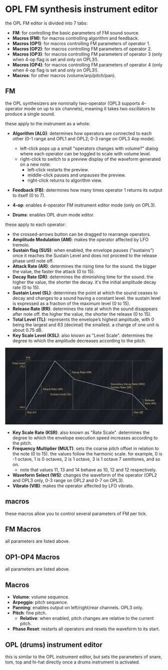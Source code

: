 # OPL FM synthesis instrument editor

the OPL FM editor is divided into 7 tabs:

- **FM**: for controlling the basic parameters of FM sound source.
- **Macros (FM)**: for macros controlling algorithm and feedback.
- **Macros (OP1)**: for macros controlling FM parameters of operator 1.
- **Macros (OP2)**: for macros controlling FM parameters of operator 2.
- **Macros (OP3)**: for macros controlling FM parameters of operator 3 (only when 4-op flag is set and only on OPL3!).
- **Macros (OP4)**: for macros controlling FM parameters of operator 4 (only when 4-op flag is set and only on OPL3!).
- **Macros**: for other macros (volume/arp/pitch/pan).

## FM

the OPL synthesizers are nominally two-operator (OPL3 supports 4-operator mode on up to six channels), meaning it takes two oscillators to produce a single sound.

these apply to the instrument as a whole:
- **Algorithm (ALG)**: determines how operators are connected to each other (0-1 range and OPL1 and OPL2; 0-3 range on OPL3 4op mode).
  - left-click pops up a small "operators changes with volume?" dialog where each operator can be toggled to scale with volume level.
  - right-click to switch to a preview display of the waveform generated on a new note:
    - left-click restarts the preview.
    - middle-click pauses and unpauses the preview.
    - right-click returns to algorithm view.
- **Feedback (FB)**: determines how many times operator 1 returns its output to itself (0 to 7).

- **4-op**: enables 4-operator FM instrument editor mode (only on OPL3).
- **Drums**: enables OPL drum mode editor.

these apply to each operator:
- the crossed-arrows button can be dragged to rearrange operators.
- **Amplitude Modulation (AM)**: makes the operator affected by LFO tremolo.
- **Sustain flag (SUS)**: when enabled, the envelope pauses ("sustains") once it reaches the Sustain Level and does not proceed to the release phase until note off.
- **Attack Rate (AR)**: determines the rising time for the sound. the bigger the value, the faster the attack (0 to 15).
- **Decay Rate (DR)**: determines the diminishing time for the sound. the higher the value, the shorter the decay. it's the initial amplitude decay rate (0 to 15).
- **Sustain Level (SL)**: determines the point at which the sound ceases to decay and changes to a sound having a constant level. the sustain level is expressed as a fraction of the maximum level (0 to 15).
- **Release Rate (RR)**: determines the rate at which the sound disappears after note off. the higher the value, the shorter the release (0 to 15).
- **Total Level (TL)**: represents the envelope’s highest amplitude, with 0 being the largest and 63 (decimal) the smallest. a change of one unit is about 0.75 dB.
- **Key Scale Level (KSL)**: also known as "Level Scale". determines the degree to which the amplitude decreases according to the pitch.

![FM ADSR chart](FM-ADSRchart.png)

- **Key Scale Rate (KSR)**: also known as "Rate Scale". determines the degree to which the envelope execution speed increases according to the pitch.
- **Frequency Multiplier (MULT)**: sets the coarse pitch offset in relation to the note (0 to 15). the values follow the harmonic scale. for example, 0 is -1 octave, 1 is 0 octaves, 2 is 1 octave, 3 is 1 octave 7 semitones, and so on.
  - note that values 11, 13 and 14 behave as 10, 12 and 12 respectively.
- **Waveform Select (WS)**: changes the waveform of the operator (OPL2 and OPL3 only, 0-3 range on OPL2 and 0-7 on OPL3).
- **Vibrato (VIB)**: makes the operator affected by LFO vibrato.

## macros

these macros allow you to control several parameters of FM per tick.

## FM Macros

all parameters are listed above.

## OP1-OP4 Macros

all parameters are listed above.

## Macros

- **Volume**: volume sequence.
- **Arpeggio**: pitch sequence.
- **Panning**: enables output on left/right/rear channels. OPL3 only.
- **Pitch**: fine pitch.
  - **Relative**: when enabled, pitch changes are relative to the current pitch.
- **Phase Reset**: restarts all operators and resets the waveform to its start.

## OPL (drums) instrument editor

this is similar to the OPL instrument editor, but sets the parameters of snare, tom, top and hi-hat directly once a drums instrument is activated.
